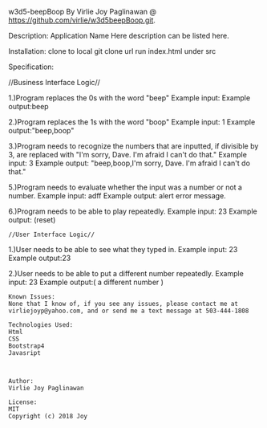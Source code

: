 w3d5-beepBoop
By Virlie Joy Paglinawan @ https://github.com/virlie/w3d5beepBoop.git.



Description:
Application Name Here description can be listed here.

Installation:
  clone to local git clone url
  run index.html under src

Specification:

//Business Interface Logic//

1.)Program replaces the 0s with the word "beep"
    Example input:
    Example output:beep

2.)Program replaces the 1s with the word "boop"
    Example input: 1
    Example output:"beep,boop"

3.)Program needs to recognize the numbers that are inputted, if divisible by 3, are replaced with "I'm sorry, Dave. I'm afraid I can't do that."
    Example input: 3
    Example output: "beep,boop,I'm sorry, Dave. I'm afraid I can't do that."

5.)Program needs to evaluate whether the input was a number or not a number.
    Example input: adff
    Example output: alert error message.

6.)Program needs to be able to play repeatedly.
    Example input: 23
    Example output: (reset)


    //User Interface Logic//

1.)User needs to be able to see what they typed in.
    Example input: 23
    Example output:23

2.)User needs to be able to put a different number repeatedly.
    Example input: 23
    Example output:( a different number )






    Known Issues:
    None that I know of, if you see any issues, please contact me at virliejoyp@yahoo.com, and or send me a text message at 503-444-1808

    Technologies Used:
    Html
    CSS
    Bootstrap4
    Javasript



    Author:
    Virlie Joy Paglinawan

    License:
    MIT
    Copyright (c) 2018 Joy
